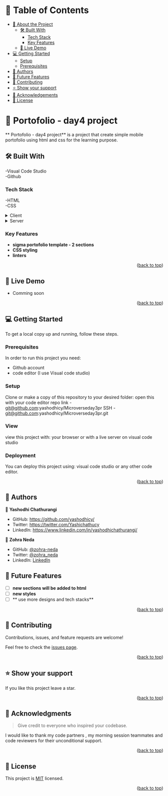 

<!-- TABLE OF CONTENTS -->

# 📗 Table of Contents

- [📖 About the Project](#about-project)
  - [🛠 Built With](#built-with)
    - [Tech Stack](#tech-stack)
    - [Key Features](#key-features)
  - [🚀 Live Demo](#live-demo)
- [💻 Getting Started](#getting-started)
  - [Setup](#setup)
  - [Prerequisites](#prerequisites)
- [👥 Authors](#authors)
- [🔭 Future Features](#future-features)
- [🤝 Contributing](#contributing)
- [⭐️ Show your support](#support)
- [🙏 Acknowledgements](#acknowledgements)
- [📝 License](#license)

<!-- PROJECT DESCRIPTION -->

# 📖 Portofolio - day4 project <a name="about-project"></a>



** Portofolio - day4 project** is a project that create simple mobile portofolio using html and css for the learning purpose.

## 🛠 Built With <a name="built-with"></a>
  -Visual Code Studio
  <br>
  -Github

### Tech Stack <a name="tech-stack"></a>

 -HTML <br>
 -CSS

<details>
  <summary>Client</summary>
  <ul>
    <li><a>Microverse</a></li>
  </ul>
</details>

<details>
  <summary>Server</summary>
  <ul>
    <li>Github</li>
  </ul>
</details>



### Key Features <a name="key-features"></a>



- **sigma portofolio template - 2 sections**
- **CSS styling**
- **linters**

<p align="right">(<a href="#readme-top">back to top</a>)</p>

<!-- LIVE DEMO -->

## 🚀 Live Demo <a name="live-demo"></a>
> 

- Comming soon

<p align="right">(<a href="#readme-top">back to top</a>)</p>

<!-- GETTING STARTED -->

## 💻 Getting Started <a name="getting-started"></a>


To get a local copy up and running, follow these steps.

### Prerequisites

In order to run this project you need:
- Github account <br>
- code editor (I use Visual code studio)




### Setup

Clone or make a copy of this repository to your desired folder: open this with your code editor
repo link - git@github.com:yashodhicy/Microverseday3pr
SSH - git@github.com:yashodhicy/Microverseday3pr.git

### View

view this project with:
 your browser or with a live server on visual code studio

### Deployment

You can deploy this project using:
 visual code studio or any other code editor.


<p align="right">(<a href="#readme-top">back to top</a>)</p>

<!-- AUTHORS -->

## 👥 Authors <a name="authors"></a>



👤 **Yashodhi Chathurangi**

- GitHub: https://github.com/yashodhicy/
- Twitter: https://twitter.com/Yashichathucy
- LinkedIn: https://www.linkedin.com/in/yashodhichathurangi/


👤 **Zohra Neda**

- GitHub: [@zohra-neda](https://github.com/zohra-neda)
- Twitter: [@zohra_neda](https://twitter.com/zohra_neda)
- LinkedIn: [LinkedIn](https://www.linkedin.com/in/zohra-neda-3716b720b/)

<!-- FUTURE FEATURES -->

## 🔭 Future Features <a name="future-features"></a>

<!-- > Describe 1 - 3 features you will add to the project.
 -->
- [ ] **new sections will be added to html**
- [ ] **new styles**
- [ ] ** use more designs and tech stacks**

<p align="right">(<a href="#readme-top">back to top</a>)</p>

<!-- CONTRIBUTING -->

## 🤝 Contributing <a name="contributing"></a>

Contributions, issues, and feature requests are welcome!

Feel free to check the [issues page](../../issues/).

<p align="right">(<a href="#readme-top">back to top</a>)</p>

<!-- SUPPORT -->

## ⭐️ Show your support <a name="support"></a>

<!-- > Write a message to encourage readers to support your project
 -->
If you like this project leave a star.

<p align="right">(<a href="#readme-top">back to top</a>)</p>

<!-- ACKNOWLEDGEMENTS -->

## 🙏 Acknowledgments <a name="acknowledgements"></a>

> Give credit to everyone who inspired your codebase.

I would like to thank my code partners , my morning session teammates and code reviewers for their unconditional support.

<p align="right">(<a href="#readme-top">back to top</a>)</p>


<!-- LICENSE -->

## 📝 License <a name="license"></a>

This project is [MIT](https://github.com/yashodhicy/Microverseday3pr/blob/add-license-1/LICENSE) licensed.
<p align="right">(<a href="#readme-top">back to top</a>)</p>







